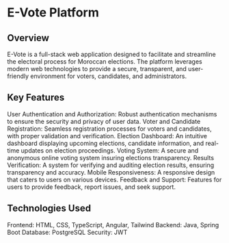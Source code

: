 # E-Vote Platform
## Overview
E-Vote is a full-stack web application designed to facilitate and streamline the electoral process for Moroccan elections. The platform leverages modern web technologies to provide a secure, transparent, and user-friendly environment for voters, candidates, and administrators.

## Key Features
User Authentication and Authorization: Robust authentication mechanisms to ensure the security and privacy of user data.
Voter and Candidate Registration: Seamless registration processes for voters and candidates, with proper validation and verification.
Election Dashboard: An intuitive dashboard displaying upcoming elections, candidate information, and real-time updates on election proceedings.
Voting System: A secure and anonymous online voting system insuring elections transparency.
Results Verification: A system for verifying and auditing election results, ensuring transparency and accuracy.
Mobile Responsiveness: A responsive design that caters to users on various devices.
Feedback and Support: Features for users to provide feedback, report issues, and seek support.

## Technologies Used
Frontend: HTML, CSS, TypeScript, Angular, Tailwind
Backend: Java, Spring Boot
Database: PostgreSQL
Security: JWT
